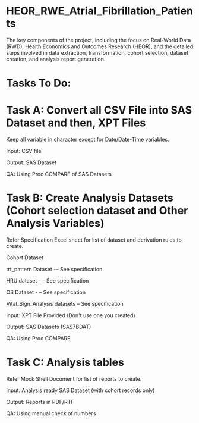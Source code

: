 # HEOR_RWE_Atrial_Fibrillation_Patients
 The key components of the project, including the focus on Real-World Data (RWD), Health Economics and Outcomes Research (HEOR), and the detailed steps involved in data extraction, transformation, cohort selection, dataset creation, and analysis report generation.


# Tasks To Do:

# Task A: Convert all CSV File into SAS Dataset and then, XPT Files

Keep all variable in character except for Date/Date-Time variables.

Input: CSV file

Output: SAS Dataset

QA: Using Proc COMPARE of SAS Datasets

# Task B: Create Analysis Datasets (Cohort selection dataset and Other Analysis Variables)

Refer Specification Excel sheet for list of dataset and derivation rules to create.

Cohort Dataset

trt_pattern Dataset -– See specification

HRU dataset - – See specification

OS Dataset - – See specification

Vital_Sign_Analysis datasets – See specification


Input: XPT File Provided (Don't use one you created)

Output: SAS Datasets (SAS7BDAT) 

QA: Using Proc COMPARE


# Task C: Analysis tables

Refer Mock Shell Document for list of reports to create.


Input: Analysis ready SAS Dataset (with cohort records only)

Output: Reports in PDF/RTF

QA: Using manual check of numbers
